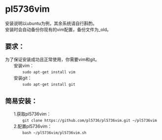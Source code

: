 # pl5736vim
安装说明以ubuntu为例，其余系统请自行斟酌。<br>
安装时会自动备份你现有的vim配置，备份文件为_old。<br>
## 要求：
为了保证安装成功且正常使用，你需要vim和git。<br>
　　安装vim：<br>
　　　　```sudo apt-get install vim```<br>
　　安装git：<br>
　　　　```sudo apt-get install git```<br>
## 简易安装：
　　1.获取pl5736vim：<br>
　　　　```git clone https://github.com/pl5736/pl5736vim.git ~/pl5736vim```<br>
　　2.配置pl5736vim：<br>
　　　　```bash ~/pl5736vim/pl5736vim.sh```<br>
